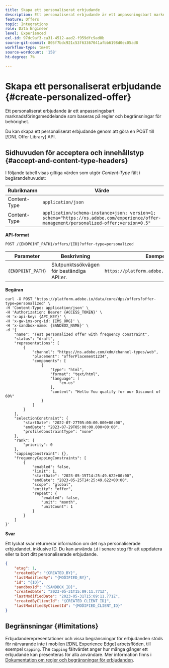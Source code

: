 ```yaml
---
title: Skapa ett personaliserat erbjudande
description: Ett personaliserat erbjudande är ett anpassningsbart marknadsföringsmeddelande som baseras på regler och begränsningar för behörighet.
feature: Offers
topic: Integrations
role: Data Engineer
level: Experienced
exl-id: 97dc9af3-ca31-4512-aad2-f959dfc9ad0b
source-git-commit: 805f7bdc921c53f63367041afbb6198d0ec05ad8
workflow-type: tm+mt
source-wordcount: '158'
ht-degree: 7%

---
```


# Skapa ett personaliserat erbjudande {#create-personalized-offer}

Ett personaliserat erbjudande är ett anpassningsbart marknadsföringsmeddelande som baseras på regler och begränsningar för behörighet.

Du kan skapa ett personaliserat erbjudande genom att göra en POST till [!DNL Offer Library] API.

## Sidhuvuden för acceptera och innehållstyp {#accept-and-content-type-headers}

I följande tabell visas giltiga värden som utgör *Content-Type* fält i begärandehuvudet:

| Rubriknamn | Värde |
| ----------- | ----- |
| Content-Type | `application/json` |
| Content-Type | `application/schema-instance+json; version=1;  schema="https://ns.adobe.com/experience/offer-management/personalized-offer;version=0.5"` |

**API-format**

```http
POST /{ENDPOINT_PATH}/offers/{ID}?offer-type=personalized
```

| Parameter | Beskrivning | Exempel |
| --------- | ----------- | ------- |
| `{ENDPOINT_PATH}` | Slutpunktssökvägen för beständiga API:er. | `https://platform.adobe.io/data/core/dps/` |

**Begäran**

```shell
curl -X POST 'https://platform.adobe.io/data/core/dps/offers?offer-type=personalized' \
-H 'Content-Type: application/json' \
-H 'Authorization: Bearer {ACCESS_TOKEN}' \
-H 'x-api-key: {API_KEY}' \
-H 'x-gw-ims-org-id: {IMS_ORG}' \
-H 'x-sandbox-name: {SANDBOX_NAME}' \
-d '{
    "name": "Test personalized offer with frequency constraint",
    "status": "draft",
    "representations": [
        {
            "channel": "https://ns.adobe.com/xdm/channel-types/web",
            "placement": "offerPlacement1234",
            "components": [
                {
                    "type": "html",
                    "format": "text/html",
                    "language": [
                        "en-us"
                    ],
                    "content": "Hello You qualify for our Discount of 60%"
                }
            ]
        }
    ],
    "selectionConstraint": {
        "startDate": "2022-07-27T05:00:00.000+00:00",
        "endDate": "2023-07-29T05:00:00.000+00:00",
        "profileConstraintType": "none"
    },
    "rank": {
        "priority": 0
    },
    "cappingConstraint": {},
    "frequencyCappingConstraints": [
        {
            "enabled": false,
            "limit": 1,
            "startDate": "2023-05-15T14:25:49.622+00:00",
            "endDate": "2023-05-25T14:25:49.622+00:00",
            "scope": "global",
            "entity": "offer",
            "repeat": {
                "enabled": false,
                "unit": "month",
                "unitCount": 1
            }
        }
    ]
}'
```

**Svar**

Ett lyckat svar returnerar information om det nya personaliserade erbjudandet, inklusive ID. Du kan använda `id` i senare steg för att uppdatera eller ta bort ditt personaliserade erbjudande.

```json
{
    "etag": 1,
    "createdBy": "{CREATED_BY}",
    "lastModifiedBy": "{MODIFIED_BY}",
    "id": "{ID}",
    "sandboxId": "{SANDBOX_ID}",
    "createdDate": "2023-05-31T15:09:11.771Z",
    "lastModifiedDate": "2023-05-31T15:09:11.771Z",
    "createdByClientId": "{CREATED_CLIENT_ID}",
    "lastModifiedByClientId": "{MODIFIED_CLIENT_ID}"
}
```

## Begränsningar {#limitations}

Erbjudanderepresentationer och vissa begränsningar för erbjudanden stöds för närvarande inte i mobilen [!DNL Experience Edge] arbetsflöden, till exempel `Capping`. The `Capping` fältvärdet anger hur många gånger ett erbjudande kan presenteras för alla användare. Mer information finns i [Dokumentation om regler och begränsningar för erbjudanden](../../../offer-library/creating-personalized-offers.md).